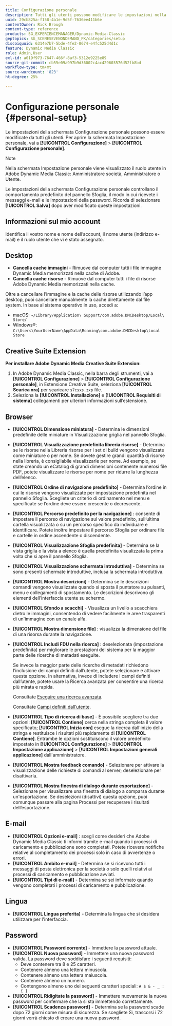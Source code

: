 ```yaml
---
title: Configurazione personale
description: Tutti gli utenti possono modificare le impostazioni nella schermata Personal Setup (Impostazione personale) di Adobe Dynamic Media Classic.
uuid: 29cb825a-f158-4a1e-9d5f-7636ee411b6e
contentOwner: Rick Brough
content-type: reference
products: SG_EXPERIENCEMANAGER/Dynamic-Media-Classic
geptopics: SG_SCENESEVENONDEMAND_PK/categories/setup
discoiquuid: 6314e7b7-5bde-4fe2-8674-e4fc525d4d1c
feature: Dynamic Media Classic
role: Admin,User
exl-id: a019f973-7647-466f-8af3-5312e9225e89
source-git-commit: cb55e09a997b9d36002c4ac429603576d52fb8bd
workflow-type: tm+mt
source-wordcount: '823'
ht-degree: 25%

---
```


# Configurazione personale {#personal-setup}

Le impostazioni della schermata Configurazione personale possono essere modificate da tutti gli utenti. Per aprire la schermata Impostazione personale, vai a **[!UICONTROL Configurazione]** > **[!UICONTROL Configurazione personale]**.

>[!NOTE]
>
>Nella schermata Impostazione personale viene visualizzato il ruolo utente in Adobe Dynamic Media Classic: Amministratore società, Amministratore o Utente.

Le impostazioni della schermata Configurazione personale controllano il comportamento predefinito del pannello Sfoglia, il modo in cui ricevete i messaggi e-mail e le impostazioni della password. Ricorda di selezionare **[!UICONTROL Salva]** dopo aver modificato queste impostazioni.

## Informazioni sul mio account

Identifica il vostro nome e nome dell’account, il nome utente (indirizzo e-mail) e il ruolo utente che vi è stato assegnato.

## Desktop

* **Cancella cache immagini** - Rimuove dal computer tutti i file immagine Dynamic Media memorizzati nella cache di Adobe.
* **Cancella cache risorse** - Rimuove dal computer tutti i file di risorse Adobe Dynamic Media memorizzati nella cache.

Oltre a cancellare l’immagine e la cache delle risorse utilizzando l’app desktop, puoi cancellare manualmente la cache direttamente dal file system. In base al sistema operativo in uso, accedi a:

* macOS: `~/Library/Application\ Support/com.adobe.DMCDesktop/Local\ Store/`
* Windows®: `C:\Users\YourUserName\AppData\Roaming\com.adobe.DMCDesktop\Local Store`

## Creative Suite Extension

**Per installare Adobe Dynamic Media Creative Suite Extension:**

1. In Adobe Dynamic Media Classic, nella barra degli strumenti, vai a **[!UICONTROL Configurazione]** > **[!UICONTROL Configurazione personale]**, in Estensione Creative Suite, seleziona **[!UICONTROL Scarica ora]** per scaricare `s7csxs.zxp` file.
1. Seleziona la **[!UICONTROL Installazione]** e **[!UICONTROL Requisiti di sistema]** collegamenti per ulteriori informazioni sull’estensione.

<!--    A readme file is included at the root of the unzipped file to provide you with additional information about the extension.

1. Depending on your installed operating system, do one of the following: -->

<!-- #### Windows

|If you are running|Do this|
|--- |--- |
|Adobe Illustrator 18 in Adobe Creative Cloud 2014|<ul><li>From the root of the unzipped folder, select CC-2014.</li><li>Depending on the bit version of Adobe Illustrator that you are using, select win32 or win64.</li><li>Select libraries > flame, and then copy `aflame.dll` to Adobe Illustrator's executable folder. For example, `C:\Program Files\Adobe\Adobe Illustrator CC 2014\Support Files\Contents\Windows`. </li></ul><br/>**Note**: This example path is for the 64-bit location; the 32-bit location may fall under Program Files (x86) instead. <br/><ul><li>Return to the same libraries folder, select flamingo, and then copy `aflamingo.dll` to the same Adobe Illustrator executable folder that you used in the previous step. </li><li>Return to the win32 or win64 folder that you selected in step 2, and then copy `AdobeS7FXGFileFormat.aip` to Adobe Illustrator's plug-ins folder. For example, `C:\Program Files\Adobe\Adobe Illustrator CC 2014\Plug-ins\Illustrator Formats`. </li></ul> <br/>**Note**: This example path is for the 64-bit location; the 32-bit location may fall under Program Files (x86) instead.|
|Adobe Illustrator 17 in Adobe Creative Cloud|<ul><li>From the root of the unzipped folder, select CC. </li><li>Depending on the bit version of Adobe Illustrator that you are using, select win32 or win64.</li><li> Copy `AdobeS7FXGFileFormat.aip` to Adobe Illustrator's plug-ins folder. For example, `C:\Program Files\Adobe\Adobe Illustrator CC (64 Bit)\Plug-ins\Illustrator Formats`.</li></ul><br/>**Note**: This example path is for the 64-bit location; the 32-bit location may fall under Program Files (x86) instead.|
|Adobe Illustrator 16 in Adobe Creative Suite 6|<ul><li>From the root of the unzipped folder, select 6.0. </li><li>Depending on the bit version of Adobe Illustrator that you are using, select win32 or win64. </li><li>Copy AdobeS7FXGFileFormat.aip to Adobe Illustrator's plug-ins folder. For example, `C:\Program Files\Adobe\Adobe Illustrator CS6 (64 Bit)\Plug-ins\Illustrator Formats`.</li></ul><br/>**Note**: This example path is for the 64-bit location; the 32-bit location may fall under Program Files (x86) instead.|

#### Mac

|If you are running|Do this|
|--- |--- |
|Adobe Illustrator 18 in Adobe Creative Cloud 2014|<ul><li>From the root of the unzipped folder, select CC-2014 > mac64.</li><li>Select libraries > flame, and then copy the `aflame.framework` folder to Adobe Illustrator package contents folder. For example, `/Applications/Adobe Illustrator CC 2014/ Illustrator.app/Contents/Frameworks/`. (To open Adobe Illustrator’s package contents folder, right-select on the Adobe illustrator CC 2014 icon and select Show Package Contents from context menu).</li><li>Return to the same libraries folder, select `flamingo`, and then copy the `aflamingo.framework` folder to the same Adobe Illustrator package contents folder that you used in the previous step.</li><li>Return to the mac64 folder that you selected in step 1, and then copy the `AdobeS7FXGFileFormat.aip` folder to Adobe Illustrator’s plug-in folder. For example, `/Applications/Adobe Illustrator CC 2014/Plug-ins/Illustrator Formats/`.</li></ul><br/>|
|Adobe Illustrator 17 in Adobe Creative Cloud|<ul><li>From the root of the unzipped folder, select CC > mac64</li><li>Copy the `AdobeS7FXGFileFormat.aip` folder to Adobe Illustrator’s plug-in folder. For example, `/Applications/Adobe Illustrator CC/Plug-ins/Illustrator Formats/`.</li></ul><br/>|
|Adobe Illustrator 16 in Adobe Creative Suite 6|<ul><li>From the root of the unzipped folder, select 6.0 > mac64</li><li>Copy the `AdobeS7FXGFileFormat.aip` folder to Adobe Illustrator’s plug-in folder. For example, `/Applications/Adobe Illustrator CS6/Plug-ins/Illustrator Formats/`.</li></ul>|

The plug-in is now available for you to use in Adobe Illustrator. -->

## Browser

* **[!UICONTROL Dimensione miniatura]** - Determina le dimensioni predefinite delle miniature in Visualizzazione griglia nel pannello Sfoglia.
* **[!UICONTROL Visualizzazione predefinita libreria risorse]** - Determina se le risorse nella Libreria risorse per i set di build vengono visualizzate come miniature o per nome. Se dovete gestire grandi quantità di risorse nella libreria, è consigliabile visualizzarle per nome. Ad esempio, se state creando un eCatalog di grandi dimensioni contenente numerosi file PDF, potete visualizzare le risorse per nome per ridurre la lunghezza dell’elenco.
* **[!UICONTROL Ordine di navigazione predefinito]** - Determina l’ordine in cui le risorse vengono visualizzate per impostazione predefinita nel pannello Sfoglia. Scegliete un criterio di ordinamento nel menu e specificate se l’ordine deve essere crescente o decrescente.
* **[!UICONTROL Percorso predefinito per la navigazione]** : consente di impostare il percorso di navigazione sul valore predefinito, sull’ultima cartella visualizzata o su un percorso specifico da individuare e identificare. Potete inoltre impostare il percorso Sfoglia per ordinare file e cartelle in ordine ascendente o discendente.
* **[!UICONTROL Visualizzazione Sfoglia predefinita]** - Determina se la vista griglia o la vista a elenco è quella predefinita visualizzata la prima volta che si apre il pannello Sfoglia.
* **[!UICONTROL Visualizzazione schermata introduttiva]** - Determina se sono presenti schermate introduttive, inclusa la schermata introduttiva.
* **[!UICONTROL Mostra descrizioni]** - Determina se le descrizioni comandi vengono visualizzate quando si sposta il puntatore su pulsanti, menu e collegamenti di spostamento. Le descrizioni descrivono gli elementi dell’interfaccia utente su schermo.
* **[!UICONTROL Sfondo a scacchi]** - Visualizza un livello a scacchiera dietro le immagini, consentendo di vedere facilmente le aree trasparenti di un&#39;immagine con un canale alfa.
* **[!UICONTROL Mostra dimensione file]** : visualizza la dimensione del file di una risorsa durante la navigazione.
* **[!UICONTROL Includi FDU nella ricerca]** : deselezionata (impostazione predefinita) per migliorare le prestazioni del sistema per la maggior parte delle ricerche di metadati eseguite.

   Se invece la maggior parte delle ricerche di metadati richiedono l’inclusione dei campi definiti dall’utente, potete selezionare e attivare questa opzione. In alternativa, invece di includere i campi definiti dall’utente, potete usare la Ricerca avanzata per consentire una ricerca più mirata e rapida.

   Consultate [Eseguire una ricerca avanzata](searching-assets.md#conducting_an_advanced_search).

   Consultate [Campi definiti dall’utente](application-setup.md#user_defined_fields).

* **[!UICONTROL Tipo di ricerca di base]** - È possibile scegliere tra due opzioni: **[!UICONTROL Contiene]** cerca nella stringa completa il valore specificato; **[!UICONTROL Inizia con]** esegue la ricerca dall&#39;inizio della stringa e restituisce i risultati più rapidamente di **[!UICONTROL Contiene]**. Entrambe le opzioni sostituiscono il valore predefinito impostato in **[!UICONTROL Configurazione]** > **[!UICONTROL Impostazione applicazione]** > **[!UICONTROL Impostazioni generali applicazione]** dall&#39;amministratore.
* **[!UICONTROL Mostra feedback comando]** - Selezionare per attivare la visualizzazione delle richieste di comandi al server; deselezionare per disattivarla.
* **[!UICONTROL Mostra finestra di dialogo durante esportazione]** - Selezionare per visualizzare una finestra di dialogo a comparsa durante un&#39;esportazione. Se deselezioni (disattivi) questa opzione, puoi comunque passare alla pagina Processi per recuperare i risultati dell’esportazione.

## E-mail

* **[!UICONTROL Opzioni e-mail]** : scegli come desideri che Adobe Dynamic Media Classic ti informi tramite e-mail quando i processi di caricamento e pubblicazione sono completati. Potete ricevere notifiche relative al completamento dei processi solo in caso di avvertenze o errori.
* **[!UICONTROL Ambito e-mail]** - Determina se si ricevono tutti i messaggi di posta elettronica per la società o solo quelli relativi ai processi di caricamento e pubblicazione avviati.
* **[!UICONTROL Tipi di e-mail]** - Determina se sei informato quando vengono completati i processi di caricamento e pubblicazione.

## Lingua

* **[!UICONTROL Lingua preferita]** - Determina la lingua che si desidera utilizzare per l&#39;interfaccia.

## Password

* **[!UICONTROL Password corrente]** - Immettere la password attuale.
* **[!UICONTROL Nuova password]** - Immettere una nuova password valida. La password deve soddisfare i seguenti requisiti:
   * Deve contenere tra 8 e 25 caratteri.
   * Contenere almeno una lettera minuscola.
   * Contenere almeno una lettera maiuscola.
   * Contenere almeno un numero.
   * Contengono almeno uno dei seguenti caratteri speciali: `# $ & - _ : { }`
* **[!UICONTROL Ridigitate la password]** - Immettere nuovamente la nuova password per confermare che la si sta immettendo correttamente.
* **[!UICONTROL Scadenza password]** - Determina se la password scade dopo 72 giorni come misura di sicurezza. Se scegliete Sì, trascorsi i 72 giorni verrà chiesto di creare una nuova password.
